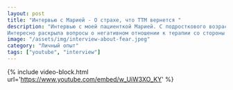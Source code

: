 ```yaml
---
layout: post
title: "Интервью с Марией - О страхе, что ТТМ вернется "
description: "Интервью с моей пациенткой Марией. С подросткового возраста страдала ТТМ, терапия заняла 6 блоков (1 блок - 1 месяц).
Интересно раскрыла вопросы о негативном отношении к терапии со стороны окружения и о страхе о том, что ТТМ вернется после окончания лечения."
image: "/assets/img/interview-about-fear.jpeg"
category: "Личный опыт"
tags: ["youtube", "interview"]
---
```


{% include video-block.html
url='https://www.youtube.com/embed/w_UiW3XO_KY'
%}







